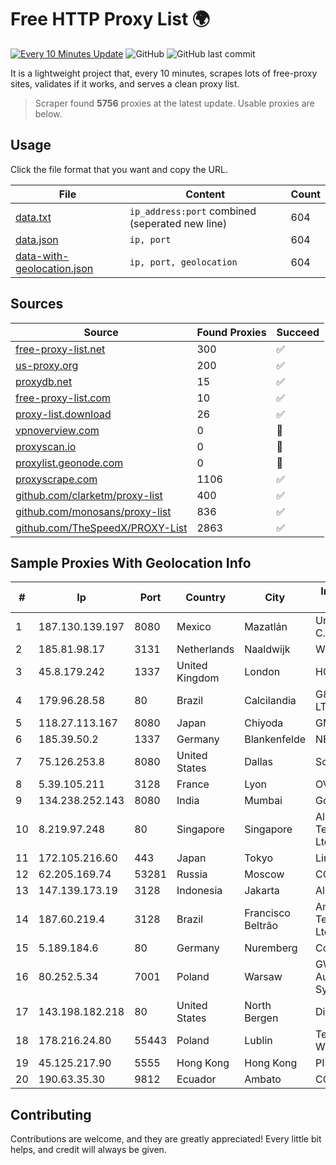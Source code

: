 
# Free HTTP Proxy List 🌍

[![Every 10 Minutes Update](https://github.com/mertguvencli/http-proxy-list/actions/workflows/main.yml/badge.svg?branch=main)](https://github.com/mertguvencli/http-proxy-list/actions/workflows/main.yml)
![GitHub](https://img.shields.io/github/license/mertguvencli/http-proxy-list)
![GitHub last commit](https://img.shields.io/github/last-commit/mertguvencli/http-proxy-list)

It is a lightweight project that, every 10 minutes, scrapes lots of free-proxy sites, validates if it works, and serves a clean proxy list.


> Scraper found **5756** proxies at the latest update. Usable proxies are below.

## Usage

Click the file format that you want and copy the URL.


|File|Content|Count|
|----|-------|-----|
|[data.txt](https://raw.githubusercontent.com/mertguvencli/http-proxy-list/main/proxy-list/data.txt)|`ip_address:port` combined (seperated new line)|604|
|[data.json](https://raw.githubusercontent.com/mertguvencli/http-proxy-list/main/proxy-list/data.json)|`ip, port`|604|
|[data-with-geolocation.json](https://raw.githubusercontent.com/mertguvencli/http-proxy-list/main/proxy-list/data-with-geolocation.json)|`ip, port, geolocation`|604|

## Sources

|Source|Found Proxies|Succeed|
|------|-------------|-------|
|[free-proxy-list.net](https://free-proxy-list.net)|300|✅|
|[us-proxy.org](https://www.us-proxy.org)|200|✅|
|[proxydb.net](http://proxydb.net)|15|✅|
|[free-proxy-list.com](https://free-proxy-list.com/?page=&port=&type%5B%5D=http&type%5B%5D=https&up_time=0&search=Search)|10|✅|
|[proxy-list.download](https://www.proxy-list.download/HTTP)|26|✅|
|[vpnoverview.com](https://vpnoverview.com/privacy/anonymous-browsing/free-proxy-servers)|0|🚫|
|[proxyscan.io](https://www.proxyscan.io)|0|🚫|
|[proxylist.geonode.com](https://proxylist.geonode.com/api/proxy-list?limit=300&page=1&sort_by=lastChecked&sort_type=desc&protocols=http,https)|0|🚫|
|[proxyscrape.com](https://api.proxyscrape.com/v2/?request=displayproxies&protocol=http&timeout=10000&country=all&ssl=all&anonymity=all)|1106|✅|
|[github.com/clarketm/proxy-list](https://raw.githubusercontent.com/clarketm/proxy-list/master/proxy-list-raw.txt)|400|✅|
|[github.com/monosans/proxy-list](https://raw.githubusercontent.com/monosans/proxy-list/main/proxies/http.txt)|836|✅|
|[github.com/TheSpeedX/PROXY-List](https://raw.githubusercontent.com/TheSpeedX/PROXY-List/master/http.txt)|2863|✅|


## Sample Proxies With Geolocation Info

|#|Ip|Port|Country|City|Internet Service Provider|
|-|--|----|-------|----|-------------------------|
|1|187.130.139.197|8080|Mexico|Mazatlán|Uninet S.A. de C.V.|
|2|185.81.98.17|3131|Netherlands|Naaldwijk|WorldStream B.V.|
|3|45.8.179.242|1337|United Kingdom|London|HOSTLAND|
|4|179.96.28.58|80|Brazil|Calcilandia|G8 NETWORKS LTDA|
|5|118.27.113.167|8080|Japan|Chiyoda|GMO Internet, Inc.|
|6|185.39.50.2|1337|Germany|Blankenfelde|NETZNUTZ|
|7|75.126.253.8|8080|United States|Dallas|SoftLayer|
|8|5.39.105.211|3128|France|Lyon|OVH SAS|
|9|134.238.252.143|8080|India|Mumbai|Google LLC|
|10|8.219.97.248|80|Singapore|Singapore|Alibaba (US) Technology Co., Ltd.|
|11|172.105.216.60|443|Japan|Tokyo|Linode, LLC|
|12|62.205.169.74|53281|Russia|Moscow|CORBINA|
|13|147.139.173.19|3128|Indonesia|Jakarta|Alibaba.com LLC|
|14|187.60.219.4|3128|Brazil|Francisco Beltrão|Ampernet Telecomunicações Ltda|
|15|5.189.184.6|80|Germany|Nuremberg|Contabo GmbH|
|16|80.252.5.34|7001|Poland|Warsaw|GWNET Autonomus System|
|17|143.198.182.218|80|United States|North Bergen|DigitalOcean, LLC|
|18|178.216.24.80|55443|Poland|Lublin|Telekomunikacja Wschod sp. z o.o.|
|19|45.125.217.90|5555|Hong Kong|Hong Kong|PINGNET|
|20|190.63.35.30|9812|Ecuador|Ambato|CONECEL|



## Contributing

Contributions are welcome, and they are greatly appreciated! Every
little bit helps, and credit will always be given.

